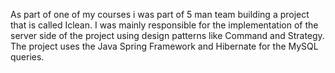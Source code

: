 As part of one of my courses i was part of 5 man team building a project that is called Iclean.
I was mainly responsible for the implementation of the server side of the project using design patterns like Command and Strategy.
The project uses the Java Spring Framework and Hibernate for the MySQL queries.
